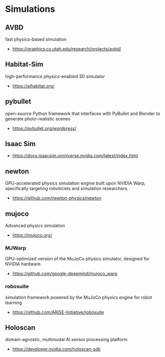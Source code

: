 # Simulations

## AVBD

 fast physics-based simulation

* https://graphics.cs.utah.edu/research/projects/avbd/

## Habitat-Sim

high-performance physics-enabled 3D simulator

* https://aihabitat.org/

##  pybullet

open-source Python framework that interfaces with PyBullet and Blender to generate photo-realistic scenes

* https://pybullet.org/wordpress/

## Isaac Sim
* https://docs.isaacsim.omniverse.nvidia.com/latest/index.html

## newton

GPU-accelerated physics simulation engine built upon NVIDIA Warp, specifically targeting roboticists and simulation researchers.

* https://github.com/newton-physics/newton

## mujoco

Advanced physics simulation 

* https://mujoco.org/

### MJWarp

GPU-optimized version of the MuJoCo physics simulator, designed for NVIDIA hardware.

* https://github.com/google-deepmind/mujoco_warp


### robosuite

simulation framework powered by the MuJoCo physics engine for robot learning

* https://github.com/ARISE-Initiative/robosuite


## Holoscan

domain-agnostic, multimodal AI sensor processing platform

* https://developer.nvidia.com/holoscan-sdk
